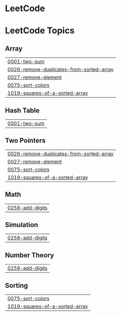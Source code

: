 # LeetCode
<!---LeetCode Topics Start-->
# LeetCode Topics
## Array
|  |
| ------- |
| [0001-two-sum](https://github.com/medi17/LeetCode/tree/master/0001-two-sum) |
| [0026-remove-duplicates-from-sorted-array](https://github.com/medi17/LeetCode/tree/master/0026-remove-duplicates-from-sorted-array) |
| [0027-remove-element](https://github.com/medi17/LeetCode/tree/master/0027-remove-element) |
| [0075-sort-colors](https://github.com/medi17/LeetCode/tree/master/0075-sort-colors) |
| [1019-squares-of-a-sorted-array](https://github.com/medi17/LeetCode/tree/master/1019-squares-of-a-sorted-array) |
## Hash Table
|  |
| ------- |
| [0001-two-sum](https://github.com/medi17/LeetCode/tree/master/0001-two-sum) |
## Two Pointers
|  |
| ------- |
| [0026-remove-duplicates-from-sorted-array](https://github.com/medi17/LeetCode/tree/master/0026-remove-duplicates-from-sorted-array) |
| [0027-remove-element](https://github.com/medi17/LeetCode/tree/master/0027-remove-element) |
| [0075-sort-colors](https://github.com/medi17/LeetCode/tree/master/0075-sort-colors) |
| [1019-squares-of-a-sorted-array](https://github.com/medi17/LeetCode/tree/master/1019-squares-of-a-sorted-array) |
## Math
|  |
| ------- |
| [0258-add-digits](https://github.com/medi17/LeetCode/tree/master/0258-add-digits) |
## Simulation
|  |
| ------- |
| [0258-add-digits](https://github.com/medi17/LeetCode/tree/master/0258-add-digits) |
## Number Theory
|  |
| ------- |
| [0258-add-digits](https://github.com/medi17/LeetCode/tree/master/0258-add-digits) |
## Sorting
|  |
| ------- |
| [0075-sort-colors](https://github.com/medi17/LeetCode/tree/master/0075-sort-colors) |
| [1019-squares-of-a-sorted-array](https://github.com/medi17/LeetCode/tree/master/1019-squares-of-a-sorted-array) |
<!---LeetCode Topics End-->